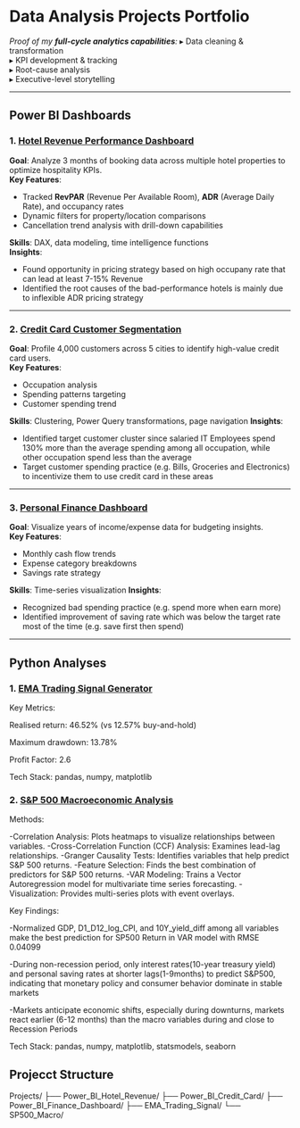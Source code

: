 # Data Analysis Projects Portfolio

*Proof of my **full-cycle analytics capabilities**:*
▸ Data cleaning & transformation  
▸ KPI development & tracking  
▸ Root-cause analysis  
▸ Executive-level storytelling  


---

## Power BI Dashboards

### 1. [Hotel Revenue Performance Dashboard](https://github.com/leoncc24/Projects/tree/main/Power_BI_Hotel_Revenue)
**Goal**: Analyze 3 months of booking data across multiple hotel properties to optimize hospitality KPIs.  
**Key Features**:
- Tracked **RevPAR** (Revenue Per Available Room), **ADR** (Average Daily Rate), and occupancy rates
- Dynamic filters for property/location comparisons
- Cancellation trend analysis with drill-down capabilities

**Skills**: DAX, data modeling, time intelligence functions  
**Insights**:
- Found opportunity in pricing strategy based on high occupany rate that can lead at least 7-15% Revenue
- Identified the root causes of the bad-performance hotels is mainly due to inflexible ADR pricing strategy

---

### 2. [Credit Card Customer Segmentation](https://github.com/leoncc24/Projects/tree/main/Power_BI_Credit_Card)
**Goal**: Profile 4,000 customers across 5 cities to identify high-value credit card users.  
**Key Features**:
- Occupation analysis
- Spending patterns targeting
- Customer spending trend

**Skills**: Clustering, Power Query transformations, page navigation
**Insights**:
- Identified target customer cluster since salaried IT Employees spend 130% more than the average spending among all occupation, while other occupation spend less than the average
- Target customer spending practice (e.g. Bills, Groceries and Electronics) to incentivize them to use credit card in these areas

---

### 3. [Personal Finance Dashboard](https://github.com/leoncc24/Projects/tree/main/Power_BI_Finance_Dashboard)
**Goal**: Visualize years of income/expense data for budgeting insights.  
**Key Features**:
- Monthly cash flow trends
- Expense category breakdowns
- Savings rate strategy

**Skills**: Time-series visualization
**Insights**:
- Recognized bad spending practice (e.g. spend more when earn more)
- Identified improvement of saving rate which was below the target rate most of the time (e.g. save first then spend)

---

## Python Analyses

### 1. [EMA Trading Signal Generator](https://github.com/leoncc24/Projects/tree/main/EMA_Trading_Signal)
Key Metrics:

Realised return: 46.52% (vs 12.57% buy-and-hold)

Maximum drawdown: 13.78%

Profit Factor: 2.6

Tech Stack: pandas, numpy, matplotlib



### 2. [S&P 500 Macroeconomic Analysis](https://github.com/leoncc24/Projects/tree/main/sp500_with_macro)
Methods:

-Correlation Analysis: Plots heatmaps to visualize relationships between variables.
-Cross-Correlation Function (CCF) Analysis: Examines lead-lag relationships.
-Granger Causality Tests: Identifies variables that help predict S&P 500 returns.
-Feature Selection: Finds the best combination of predictors for S&P 500 returns.
-VAR Modeling: Trains a Vector Autoregression model for multivariate time series forecasting.
-Visualization: Provides multi-series plots with event overlays.

Key Findings:

-Normalized GDP, D1_D12_log_CPI, and 10Y_yield_diff among all variables make the best prediction for SP500 Return in VAR model with RMSE 0.04099

-During non-recession period, only interest rates(10-year treasury yield) and personal saving rates at shorter lags(1-9months) to predict S&P500, indicating that monetary policy and consumer behavior dominate in stable markets

-Markets anticipate economic shifts, especially during downturns, markets react earlier (6-12 months) than the macro variables during and close to Recession Periods


Tech Stack: pandas, numpy, matplotlib, statsmodels, seaborn


## Projecct Structure
Projects/
├── Power_BI_Hotel_Revenue/
├── Power_BI_Credit_Card/
├── Power_BI_Finance_Dashboard/
├── EMA_Trading_Signal/
└── SP500_Macro/
